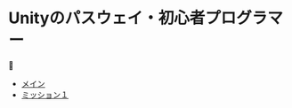 # Unityのパスウェイ・初心者プログラマー
🦊
- [メイン](https://github.com/Kitsune7X/unity-pathway-junior-programmer)
- [ミッション１](https://github.com/Kitsune7X/unity-pathway-junior-programmer/tree/mission-1)
